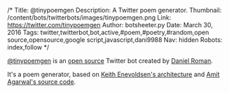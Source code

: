 /*
Title: @tinypoemgen
Description: A Twitter poem generator.
Thumbnail: /content/bots/twitterbots/images/tinypoemgen.png
Link: https://twitter.com/tinypoemgen
Author: botsheeter.py
Date: March 30, 2016
Tags: twitter,twitterbot,bot,active,#poem,#poetry,#random,open source,opensource,google script,javascript,dani9988
Nav: hidden
Robots: index,follow
*/

[@tinypoemgen](https://twitter.com/tinypoemgen) is an [open source](http://pastebin.com/XdvNKQF8) Twitter bot created by [Daniel Roman](https://twitter.com/dani9988). 

It's a poem generator, based on [Keith Enevoldsen's architecture](http://thinkzone.wlonk.com/PoemGen/PoemGen.htm) and [Amit Agarwal's source code](http://ctrlq.org/code/19408-create-bot).
